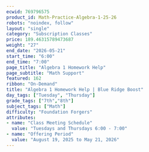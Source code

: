 ```yaml
---
ecwid: 769796575
product_id: Math-Practice-Algebra-1-25-26
robots: "noindex, follow"
layout: "single"
category: "Subscription Classes"
price: 189.46315789473687
weight: "27"
end_date: "2026-05-21"
start_time: "6:00"
end_time: "7:00"
page_title: "Algebra 1 Homework Help"
page_subtitle: "Math Support"
featured: 162
ribbon: "On-Demand"
title: "Algebra 1 Homework Help | Blue Ridge Boost"
day_tags: ["Tuesday", "Thursday"]
grade_tags: ["7th","8th"]
subject_tags: ["Math"]
difficulty: "Foundation Forgers"
attributes:
- name: "Class Meeting Schedule"
  value: "Tuesdays and Thursdays 6:00 - 7:00"
- name: "Offering Period"
  value: "August 19, 2025 to May 21, 2026"
---
```

